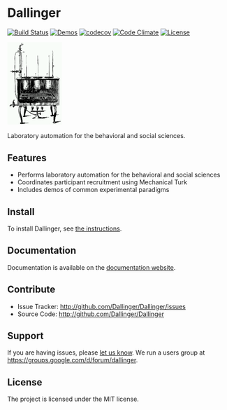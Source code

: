Dallinger
=======
[![Build Status](https://travis-ci.org/Dallinger/Dallinger.svg?branch=master)](https://travis-ci.org/Dallinger/Dallinger)
[![Demos](https://img.shields.io/badge/demos-10-edd172.svg)](http://dallinger.readthedocs.io/en/latest/#demos)
[![codecov](https://codecov.io/gh/Dallinger/Dallinger/branch/master/graph/badge.svg)](https://codecov.io/gh/Dallinger/Dallinger)
[![Code Climate](https://codeclimate.com/github/Dallinger/Dallinger/badges/gpa.svg)](https://codeclimate.com/github/Dallinger/Dallinger)
[![License](https://img.shields.io/badge/license-MIT-blue.svg)](http://en.wikipedia.org/wiki/MIT_License)

<img src="incubator.png?raw=true" width="125" alt="Dallinger's incubator">

Laboratory automation for the behavioral and social sciences.

Features
--------
- Performs laboratory automation for the behavioral and social sciences
- Coordinates participant recruitment using Mechanical Turk
- Includes demos of common experimental paradigms

Install
-------
To install Dallinger, see [the instructions](http://dallinger.readthedocs.io/).

Documentation
-------------
Documentation is available on the [documentation website](http://dallinger.readthedocs.io/).

Contribute
----------
- Issue Tracker: http://github.com/Dallinger/Dallinger/issues
- Source Code: http://github.com/Dallinger/Dallinger

Support
-------
If you are having issues, please [let us know](http://github.com/Dallinger/Dallinger/issues).
We run a users group at https://groups.google.com/d/forum/dallinger.

License
-------
The project is licensed under the MIT license.
